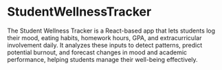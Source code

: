 # StudentWellnessTracker
The Student Wellness Tracker is a React-based app that lets students log their mood, eating habits, homework hours, GPA, and extracurricular involvement daily. It analyzes these inputs to detect patterns, predict potential burnout, and forecast changes in mood and academic performance, helping students manage their well-being effectively.
